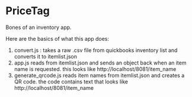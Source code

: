 # PriceTag
Bones of an inventory app.


Here are the basics of what this app does:

1. convert.js : takes a raw .csv file from quickbooks inventory list and converts it to itemlist.json
2. app.js reads from itemlist.json and sends an object back when an item name is requested.
    this looks like http://localhost/8081/item_name
3. generate_qrcode.js reads item names from itemlist.json and creates a QR code.
    the code contains text that looks like http://localhost/8081/item_name
